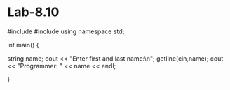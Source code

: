 # Lab-8.10
#include <iostream>
#include <string>
using namespace std;

int main() {

 string name;
 cout << "Enter first and last name:\n";
 getline(cin,name);
cout << "Programmer: " << name << endl;

}

